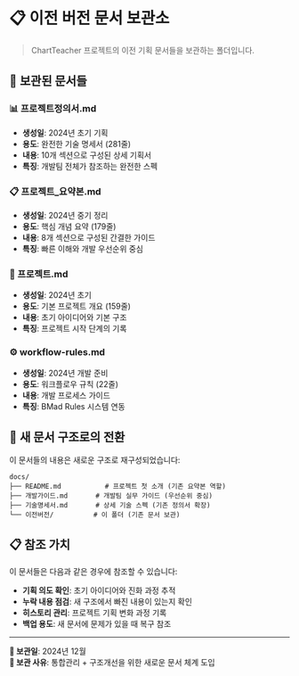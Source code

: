 # 📋 이전 버전 문서 보관소

> ChartTeacher 프로젝트의 이전 기획 문서들을 보관하는 폴더입니다.

## 📁 보관된 문서들

### 📊 프로젝트정의서.md
- **생성일**: 2024년 초기 기획
- **용도**: 완전한 기술 명세서 (281줄)
- **내용**: 10개 섹션으로 구성된 상세 기획서
- **특징**: 개발팀 전체가 참조하는 완전한 스펙

### 📋 프로젝트_요약본.md  
- **생성일**: 2024년 중기 정리
- **용도**: 핵심 개념 요약 (179줄)
- **내용**: 8개 섹션으로 구성된 간결한 가이드
- **특징**: 빠른 이해와 개발 우선순위 중심

### 📝 프로젝트.md
- **생성일**: 2024년 초기
- **용도**: 기본 프로젝트 개요 (159줄)
- **내용**: 초기 아이디어와 기본 구조
- **특징**: 프로젝트 시작 단계의 기록

### ⚙️ workflow-rules.md
- **생성일**: 2024년 개발 준비
- **용도**: 워크플로우 규칙 (22줄)
- **내용**: 개발 프로세스 가이드
- **특징**: BMad Rules 시스템 연동

## 🔄 새 문서 구조로의 전환

이 문서들의 내용은 새로운 구조로 재구성되었습니다:

```
docs/
├── README.md           # 프로젝트 첫 소개 (기존 요약본 역할)
├── 개발가이드.md       # 개발팀 실무 가이드 (우선순위 중심)
├── 기술명세서.md       # 상세 기술 스펙 (기존 정의서 확장)
└── 이전버전/          # 이 폴더 (기존 문서 보관)
```

## 📋 참조 가치

이 문서들은 다음과 같은 경우에 참조할 수 있습니다:

- **기획 의도 확인**: 초기 아이디어와 진화 과정 추적
- **누락 내용 점검**: 새 구조에서 빠진 내용이 있는지 확인
- **히스토리 관리**: 프로젝트 기획 변화 과정 기록
- **백업 용도**: 새 문서에 문제가 있을 때 복구 참조

---

**📅 보관일**: 2024년 12월  
**📝 보관 사유**: 통합관리 + 구조개선을 위한 새로운 문서 체계 도입 